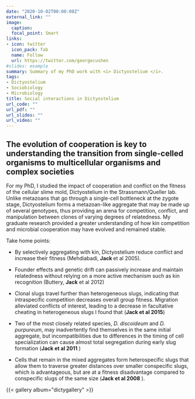 ```yaml
---
date: "2020-10-02T00:00:00Z"
external_link: ""
image:
  caption: 
  focal_point: Smart
links:
- icon: twitter
  icon_pack: fab
  name: Follow
  url: https://twitter.com/georgecushen
#slides: example
summary: Summary of my PhD work with <i> Dictyostelium </i>.
tags:
- Dictyostelium
- Sociobiology
- Microbiology
title: Social interactions in Dictyostelium
url_code: ""
url_pdf: ""
url_slides: ""
url_video: ""
---
```


## The evolution of cooperation is key to understanding the transition from single-celled organisms to multicellular organisms and complex societies 


For my PhD, I studied the impact of cooperation and conflict on the fitness of the cellular slime mold, Dictyostelium in the Strassmann/Queller lab. Unlike metazoans that go through a single-cell bottleneck at the zygote stage, Dictyostelium forms a metazoan-like aggregate that may be made up of several genotypes, thus providing an arena for competition, conflict, and manipulation between clones of varying degrees of relatedness. My graduate research provided a greater understanding of how kin competition and microbial cooperation may have evolved and remained stable.

Take home points:
- By selectively aggregating with kin, Dictyostelium reduce conflict and increase their fitness (Mehdiabadi, <b> Jack </b> et al 2005). 

- Founder effects and genetic drift can passively increase and maintain relatedness without relying on a more active mechanism such as kin recognition (Buttery, <b>Jack</b> et al 2012)

- Clonal slugs travel further than heterogeneous slugs, indicating that intraspecific competition decreases overall group fitness. Migration alleviated conflicts of interest, leading to a decrease in facultative cheating in heterogeneous slugs I found that  (<b>Jack et al 2015</b>)

- Two of the most closely related species, <i>D. discoideum</i> and <i>D. purpureum</i>, may inadvertently find themselves in the same initial aggregate, but incompatibilities due to differences in the timing of cell specialization can cause almost total segregation during early slug formation (<b>Jack et al 2011</b> )

- Cells that remain in the mixed aggregates form heterospecific slugs that allow them to traverse greater distances over smaller conspecific slugs, which is advantageous, but are at a fitness disadvantage compared to conspecific slugs of the same size (<b>Jack et al 2008</b> ).

{{< gallery album="dictygallery" >}}
